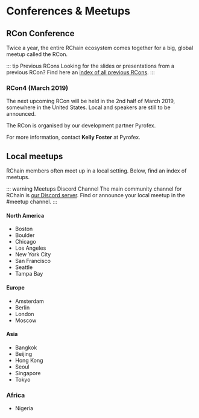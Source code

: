 # Conferences & Meetups

## RCon Conference
Twice a year, the entire RChain ecosystem comes together for a big, global meetup called the RCon. 

::: tip Previous RCons
Looking for the slides or presentations from a previous RCon? 
Find here an [index of all previous RCons](/ecosystem/conferences).
:::

### RCon4 (March 2019)
The next upcoming RCon will be held in the 2nd half of March 2019, somewhere in the United States. Local and speakers are still to be announced.

The RCon is organised by our development partner Pyrofex.

For more information, contact **Kelly Foster** at Pyrofex.




## Local meetups
RChain members often meet up in a local setting. Below, find an index of meetups. 

::: warning Meetups Discord Channel
The main community channel for RChain is [our Discord server](https://discordapp.com/invite/fvY8qhx). Find or announce your local meetup in the #meetup channel.
::: 

#### North America

- Boston
- Boulder
- Chicago
- Los Angeles
- New York City
- San Francisco
- Seattle
- Tampa Bay


#### Europe
- Amsterdam
- Berlin
- London
- Moscow



#### Asia
- Bangkok
- Beijing
- Hong Kong
- Seoul
- Singapore
- Tokyo


### Africa
- Nigeria
